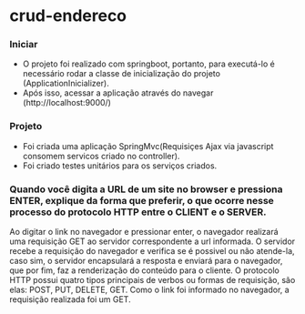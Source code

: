 # crud-endereco
 
### Iniciar
 - O projeto foi realizado com springboot, portanto, para executá-lo é necessário rodar a  classe de inicialização do projeto
   (ApplicationInicializer).
 - Após isso, acessar a aplicação através do navegar (http://localhost:9000/)
 
### Projeto
 - Foi criada uma aplicação SpringMvc(Requisiçes Ajax via javascript consomem servicos criado no controller).
 - Foi criado testes unitários para os serviços criados.
 


### Quando você digita a URL de um site no browser e pressiona ENTER, explique da forma que preferir, o que ocorre nesse processo do protocolo HTTP entre o CLIENT e o SERVER. 

  Ao digitar o link no navegador e pressionar enter, o navegador realizará uma requisição GET ao servidor correspondente a url informada. 
  O servidor recebe a requisição do navegador e verifica se é possivel ou não atende-la, caso sim, o servidor encapsulará a resposta 
  e enviará para o navegador, que por fim, faz a renderização do conteúdo para o cliente. O protocolo HTTP possui quatro tipos principais 
  de verbos ou formas de requisição, são elas: POST, PUT, DELETE, GET. Como o link foi informado no navegador, a requisição 
  realizada foi um GET.      
